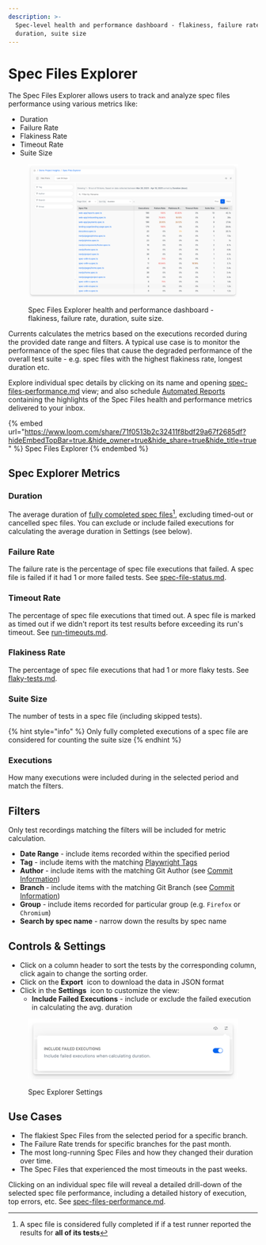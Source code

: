 ```yaml
---
description: >-
  Spec-level health and performance dashboard - flakiness, failure rate,
  duration, suite size
---
```


# Spec Files Explorer

The Spec Files Explorer allows users to track and analyze spec files performance using various metrics like:

* Duration
* Failure Rate
* Flakiness Rate
* Timeout Rate
* Suite Size

<figure><img src="../../../.gitbook/assets/currents-2025-04-18-12.27.27@2x.png" alt=""><figcaption><p>Spec Files Explorer health and performance dashboard - flakiness, failure rate, duration, suite size.</p></figcaption></figure>

Currents calculates the metrics based on the executions recorded during the provided date range and filters. A typical use case is to monitor the performance of the spec files that cause the degraded performance of the overall test suite - e.g. spec files with the highest flakiness rate, longest duration etc.&#x20;

Explore individual spec details by clicking on its name and opening [spec-files-performance.md](spec-files-performance.md "mention") view; and also schedule [Automated Reports](https://docs.currents.dev/automated-reports) containing the highlights of the Spec Files health and performance metrics delivered to your inbox.

{% embed url="https://www.loom.com/share/71f0513b2c32411f8bdf29a67f2685df?hideEmbedTopBar=true.&hide_owner=true&hide_share=true&hide_title=true" %}
Spec Files Explorer
{% endembed %}

## Spec Explorer Metrics <a href="#test-explorer-metrics" id="test-explorer-metrics"></a>

### **Duration**

The average duration of [fully completed spec files](#user-content-fn-1)[^1], excluding timed-out or cancelled spec files.  You can exclude or include failed executions for calculating the average duration in Settings (see below).

### **Failure Rate**

The failure rate is the percentage of spec file executions that failed. A spec file is failed if it had 1 or more failed tests. See [spec-file-status.md](../../tests/spec-file-status.md "mention").

### **Timeout Rate**

The percentage of spec file executions that timed out.  A spec file is marked as timed out if we didn't report its test results  before exceeding its run's timeout. See [run-timeouts.md](../../runs/run-timeouts.md "mention").

### **Flakiness Rate**

The percentage of spec file executions that had 1 or more flaky tests. See [flaky-tests.md](../../tests/flaky-tests.md "mention").

### **Suite Size**

The number of tests in a spec file (including skipped tests).

{% hint style="info" %}
Only fully completed executions of a spec file are considered for counting the suite size
{% endhint %}

### Executions

How many executions were included during in the selected period and match the filters.

## Filters

Only test recordings matching the filters will be included for metric calculation.

* **Date Range** - include items recorded within the specified period
* **Tag** - include items with the matching [Playwright Tags](https://docs.currents.dev/guides/playwright-tags)
* **Author** - include items with the matching Git Author (see [Commit Information](https://docs.currents.dev/dashboard/runs/commit-information))
* **Branch** - include items with the matching Git Branch (see [Commit Information](https://docs.currents.dev/dashboard/runs/commit-information))
* **Group** - include items recorded for particular group (e.g. `Firefox` or `Chromium`)
* **Search by spec name** - narrow down the results by spec name

## Controls & Settings <a href="#controls-and-settings" id="controls-and-settings"></a>

* Click on a column header to sort the tests by the corresponding column, click again to change the sorting order.
* Click on the **Export**  <img src="https://docs.currents.dev/~gitbook/image?url=https%3A%2F%2F3745692499-files.gitbook.io%2F%7E%2Ffiles%2Fv0%2Fb%2Fgitbook-x-prod.appspot.com%2Fo%2Fspaces%252FqmFDEiUa9mr11LUlxDnt%252Fuploads%252FMGPEOSEVRjhkrVBkfEGN%252Fcurrents-2025-04-17-23.49.35%25402x.png%3Falt%3Dmedia%26token%3Dfa1aec07-24a8-4170-b70f-74f32ddc7ef8&#x26;width=38&#x26;dpr=4&#x26;quality=100&#x26;sign=4ddfe919&#x26;sv=2" alt="" data-size="line"> icon to download the data in JSON format
* Click in the **Settings** <img src="https://docs.currents.dev/~gitbook/image?url=https%3A%2F%2F3745692499-files.gitbook.io%2F%7E%2Ffiles%2Fv0%2Fb%2Fgitbook-x-prod.appspot.com%2Fo%2Fspaces%252FqmFDEiUa9mr11LUlxDnt%252Fuploads%252FcBllxWGsr1x8HwvWrxbT%252Fcurrents-2025-04-17-23.49.20%25402x.png%3Falt%3Dmedia%26token%3D75a21aec-9740-4765-a0da-a6fd7730b57b&#x26;width=43&#x26;dpr=4&#x26;quality=100&#x26;sign=7bea5ca8&#x26;sv=2" alt="" data-size="line"> icon to customize the view:
  * **Include Failed Executions** - include or exclude the failed execution in calculating the avg. duration

<figure><img src="../../../.gitbook/assets/currents-2025-04-18-12.25.21@2x.png" alt="" width="563"><figcaption><p>Spec Explorer Settings</p></figcaption></figure>

## Use Cases

* The flakiest Spec Files from the selected period for a specific branch.
* The Failure Rate trends for specific branches for the past month.
* The most long-running Spec Files and how they changed their duration over time.
* The Spec Files that experienced the most timeouts in the past weeks.

Clicking on an individual spec file will reveal a detailed drill-down of the selected spec file performance, including a detailed history of execution, top errors, etc.  See [spec-files-performance.md](spec-files-performance.md "mention").

[^1]: A spec file is considered fully completed if if a test runner reported the results for **all of its tests**
